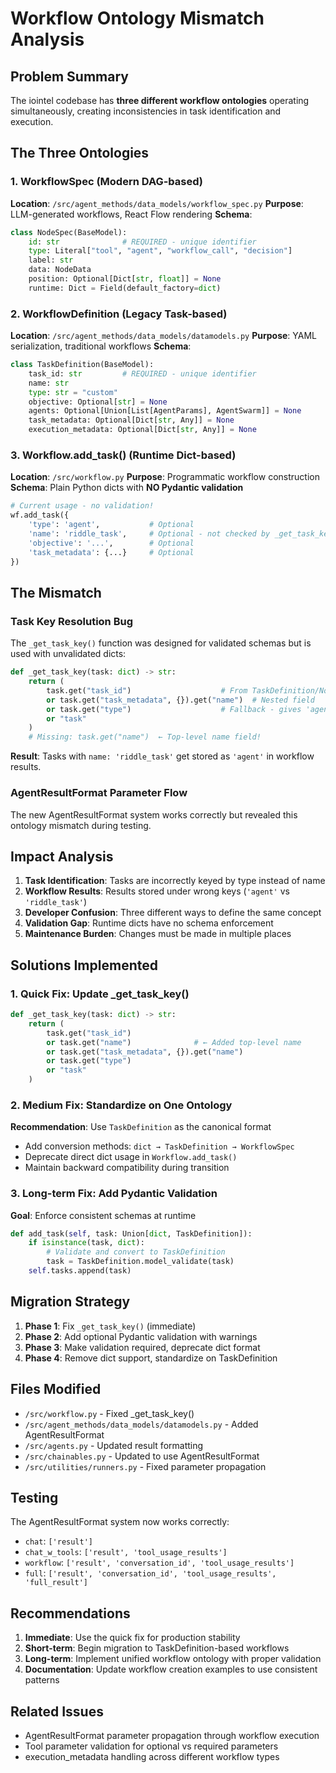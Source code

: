 # Workflow Ontology Mismatch Analysis

## Problem Summary

The iointel codebase has **three different workflow ontologies** operating simultaneously, creating inconsistencies in task identification and execution.

## The Three Ontologies

### 1. WorkflowSpec (Modern DAG-based)
**Location**: `/src/agent_methods/data_models/workflow_spec.py`
**Purpose**: LLM-generated workflows, React Flow rendering
**Schema**: 
```python
class NodeSpec(BaseModel):
    id: str              # REQUIRED - unique identifier
    type: Literal["tool", "agent", "workflow_call", "decision"]
    label: str
    data: NodeData
    position: Optional[Dict[str, float]] = None
    runtime: Dict = Field(default_factory=dict)
```

### 2. WorkflowDefinition (Legacy Task-based)
**Location**: `/src/agent_methods/data_models/datamodels.py`
**Purpose**: YAML serialization, traditional workflows
**Schema**:
```python
class TaskDefinition(BaseModel):
    task_id: str         # REQUIRED - unique identifier
    name: str
    type: str = "custom"
    objective: Optional[str] = None
    agents: Optional[Union[List[AgentParams], AgentSwarm]] = None
    task_metadata: Optional[Dict[str, Any]] = None
    execution_metadata: Optional[Dict[str, Any]] = None
```

### 3. Workflow.add_task() (Runtime Dict-based)
**Location**: `/src/workflow.py`
**Purpose**: Programmatic workflow construction
**Schema**: Plain Python dicts with **NO Pydantic validation**
```python
# Current usage - no validation!
wf.add_task({
    'type': 'agent',           # Optional
    'name': 'riddle_task',     # Optional - not checked by _get_task_key()
    'objective': '...',        # Optional
    'task_metadata': {...}     # Optional
})
```

## The Mismatch

### Task Key Resolution Bug
The `_get_task_key()` function was designed for validated schemas but is used with unvalidated dicts:

```python
def _get_task_key(task: dict) -> str:
    return (
        task.get("task_id")                    # From TaskDefinition/NodeSpec
        or task.get("task_metadata", {}).get("name")  # Nested field
        or task.get("type")                    # Fallback - gives 'agent'
        or "task"
    )
    # Missing: task.get("name")  ← Top-level name field!
```

**Result**: Tasks with `name: 'riddle_task'` get stored as `'agent'` in workflow results.

### AgentResultFormat Parameter Flow
The new AgentResultFormat system works correctly but revealed this ontology mismatch during testing.

## Impact Analysis

1. **Task Identification**: Tasks are incorrectly keyed by type instead of name
2. **Workflow Results**: Results stored under wrong keys (`'agent'` vs `'riddle_task'`)
3. **Developer Confusion**: Three different ways to define the same concept
4. **Validation Gap**: Runtime dicts have no schema enforcement
5. **Maintenance Burden**: Changes must be made in multiple places

## Solutions Implemented

### 1. Quick Fix: Update _get_task_key()
```python
def _get_task_key(task: dict) -> str:
    return (
        task.get("task_id")
        or task.get("name")              # ← Added top-level name
        or task.get("task_metadata", {}).get("name")
        or task.get("type")
        or "task"
    )
```

### 2. Medium Fix: Standardize on One Ontology
**Recommendation**: Use `TaskDefinition` as the canonical format
- Add conversion methods: `dict → TaskDefinition → WorkflowSpec`
- Deprecate direct dict usage in `Workflow.add_task()`
- Maintain backward compatibility during transition

### 3. Long-term Fix: Add Pydantic Validation
**Goal**: Enforce consistent schemas at runtime
```python
def add_task(self, task: Union[dict, TaskDefinition]):
    if isinstance(task, dict):
        # Validate and convert to TaskDefinition
        task = TaskDefinition.model_validate(task)
    self.tasks.append(task)
```

## Migration Strategy

1. **Phase 1**: Fix `_get_task_key()` (immediate)
2. **Phase 2**: Add optional Pydantic validation with warnings
3. **Phase 3**: Make validation required, deprecate dict format
4. **Phase 4**: Remove dict support, standardize on TaskDefinition

## Files Modified

- `/src/workflow.py` - Fixed _get_task_key()
- `/src/agent_methods/data_models/datamodels.py` - Added AgentResultFormat
- `/src/agents.py` - Updated result formatting
- `/src/chainables.py` - Updated to use AgentResultFormat
- `/src/utilities/runners.py` - Fixed parameter propagation

## Testing

The AgentResultFormat system now works correctly:
- `chat`: `['result']`
- `chat_w_tools`: `['result', 'tool_usage_results']`
- `workflow`: `['result', 'conversation_id', 'tool_usage_results']`
- `full`: `['result', 'conversation_id', 'tool_usage_results', 'full_result']`

## Recommendations

1. **Immediate**: Use the quick fix for production stability
2. **Short-term**: Begin migration to TaskDefinition-based workflows
3. **Long-term**: Implement unified workflow ontology with proper validation
4. **Documentation**: Update workflow creation examples to use consistent patterns

## Related Issues

- AgentResultFormat parameter propagation through workflow execution
- Tool parameter validation for optional vs required parameters
- execution_metadata handling across different workflow types